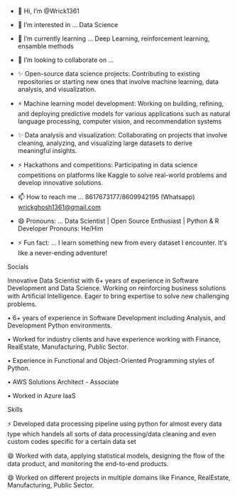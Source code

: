 - 👋 Hi, I’m @Wrick1361
  
- 👀 I’m interested in ... Data Science
  
- 🌱 I’m currently learning ... Deep Learning, reinforcement learning, ensamble methods
  
- 💞️ I’m looking to collaborate on ...
- ✨ Open-source data science projects: Contributing to existing repositories or starting new ones that involve machine learning, data analysis, and visualization.
- ⚡ Machine learning model development: Working on building, refining, and deploying predictive models for various applications such as natural language processing, computer vision, and recommendation systems
- ✨ Data analysis and visualization: Collaborating on projects that involve cleaning, analyzing, and visualizing large datasets to derive meaningful insights.
- ⚡ Hackathons and competitions: Participating in data science competitions on platforms like Kaggle to solve real-world problems and develop innovative solutions.
  
- 📫 How to reach me ... 8617673177/8609942195 (Whatsapp) wrickghosh1361@gmail.com

- 😄 Pronouns: ... Data Scientist | Open Source Enthusiast | Python & R Developer
Pronouns: He/Him

- ⚡ Fun fact: ... I learn something new from every dataset I encounter. It's like a never-ending adventure!

<!---
Wrick1361/Wrick1361 is a ✨ special ✨ repository because its `README.md` (this file) appears on your GitHub profile.
You can click the Preview link to take a look at your changes.
--->




Socials
   

Innovative Data Scientist with 6+ years of experience in Software Development and Data Science. Working on reinforcing business solutions with Artiﬁcial Intelligence. Eager to bring expertise to solve new challenging problems.

• 6+ years of experience in Software Development including Analysis, and Development Python environments.

• Worked for industry clients and have experience working with Finance, RealEstate, Manufacturing, Public Sector.

• Experience in Functional and Object-Oriented Programming styles of Python.

• AWS Solutions Architect - Associate

• Worked in Azure IaaS


Skills


⚡ Developed data processing pipeline using python for almost every data type which handels all sorts of data processing/data cleaning and even custom codes specific for a certain data set

😄 Worked with data, applying statistical models, designing the ﬂow of the data product, and monitoring the end-to-end products. 

😄 Worked on different projects in multiple domains like Finance, RealEstate, Manufacturing, Public Sector.
